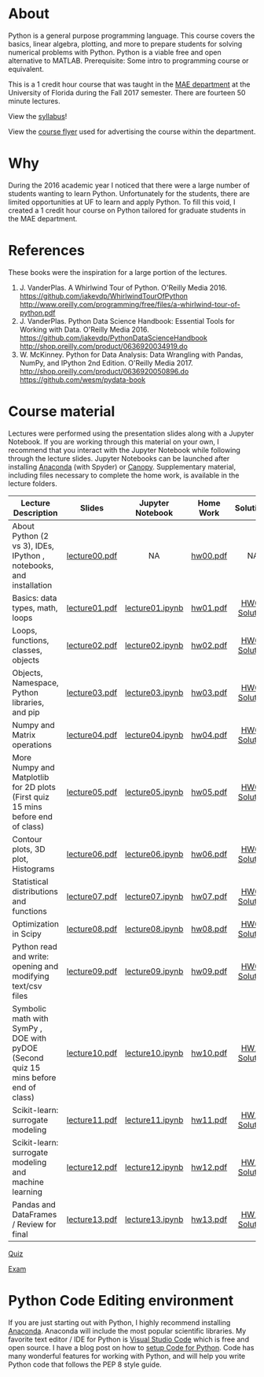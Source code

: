 # About
Python is a general purpose programming language. This course covers the basics, linear algebra, plotting, and more to prepare students for solving numerical problems with Python. Python is a viable free and open alternative to MATLAB. Prerequisite: Some intro to programming course or equivalent.

This is a 1 credit hour course that was taught in the [MAE department](http://www.mae.ufl.edu/) at the University of Florida during the Fall 2017 semester. There are fourteen 50 minute lectures.

View the [syllabus](syllabus/syllabus.pdf)!

View the [course flyer](PythonProgrammingEML6934.pdf) used for advertising the course within the department.


# Why
During the 2016 academic year I noticed that there were a large number of students wanting to learn Python. Unfortunately for the students, there are limited opportunities at UF to learn and apply Python. To fill this void, I created a 1 credit hour course on Python tailored for graduate students in the MAE department.

# References
These books were the inspiration for a large portion of the lectures.

1. J. VanderPlas. A Whirlwind Tour of Python. O'Reilly Media 2016. https://github.com/jakevdp/WhirlwindTourOfPython http://www.oreilly.com/programming/free/files/a-whirlwind-tour-of-python.pdf
2. J. VanderPlas. Python Data Science Handbook: Essential Tools for Working with Data. O'Reilly Media 2016. https://github.com/jakevdp/PythonDataScienceHandbook http://shop.oreilly.com/product/0636920034919.do
3. W. McKinney. Python for Data Analysis: Data Wrangling with Pandas, NumPy, and IPython 2nd Edition. O'Reilly Media 2017. http://shop.oreilly.com/product/0636920050896.do https://github.com/wesm/pydata-book



# Course material

Lectures were performed using the presentation slides along with a Jupyter Notebook. If you are working through this material on your own, I recommend that you interact with the Jupyter Notebook while following through the lecture slides. Jupyter Notebooks can be launched after installing [Anaconda](https://www.anaconda.com/download) (with Spyder) or [Canopy](https://store.enthought.com/downloads/). Supplementary material, including files necessary to complete the home work, is available in the lecture folders.


| Lecture Description | Slides        | Jupyter Notebook | Home Work | Solutions |
| ------------- | ------------- |:----------------:| :--------:| :--------:|
|About Python (2 vs 3), IDEs, IPython , notebooks, and installation| [lecture00.pdf](lectures/lecture00/lecture00.pdf) | NA  | [hw00.pdf](lectures/lecture00/hw00.pdf) | NA |
| Basics: data types, math, loops | [lecture01.pdf](lectures/lecture01/lecture01.pdf) | [lecture01.ipynb](lectures/lecture01/lecture01.ipynb)  | [hw01.pdf](lectures/lecture01/hw01.pdf) | [HW01 Solution](homework_solutions/HW01/) |
| Loops, functions, classes, objects| [lecture02.pdf](lectures/lecture02/lecture02.pdf) | [lecture02.ipynb](lectures/lecture02/lecture02.ipynb)  | [hw02.pdf](lectures/lecture02/hw02.pdf) | [HW02 Solution](homework_solutions/HW02/) |
| Objects, Namespace, Python libraries, and pip | [lecture03.pdf](lectures/lecture03/lecture03.pdf) | [lecture03.ipynb](lectures/lecture03/lecture03.ipynb)  | [hw03.pdf](lectures/lecture03/hw03.pdf) | [HW03 Solution](homework_solutions/HW03/) |
| Numpy and Matrix operations | [lecture04.pdf](lectures/lecture04/lecture04.pdf) | [lecture04.ipynb](lectures/lecture04/lecture04.ipynb)  | [hw04.pdf](lectures/lecture04/hw04.pdf) | [HW04 Solution](homework_solutions/HW04/) |
| More Numpy and Matplotlib for 2D plots (First quiz 15 mins before end of class) | [lecture05.pdf](lectures/lecture05/lecture05.pdf) | [lecture05.ipynb](lectures/lecture05/lecture05.ipynb)  | [hw05.pdf](lectures/lecture05/hw05.pdf) | [HW05 Solution](homework_solutions/HW05/) |
| Contour plots, 3D plot, Histograms | [lecture06.pdf](lectures/lecture06/lecture06.pdf) | [lecture06.ipynb](lectures/lecture06/lecture06.ipynb)  | [hw06.pdf](lectures/lecture06/hw06.pdf) | [HW06 Solution](homework_solutions/HW06/hw06_solution.py) |
| Statistical distributions and functions | [lecture07.pdf](lectures/lecture07/lecture07.pdf) | [lecture07.ipynb](lectures/lecture07/lecture07.ipynb)  | [hw07.pdf](lectures/lecture07/hw07.pdf) | [HW07 Solution](homework_solutions/hw07_solution.py) |
| Optimization in Scipy | [lecture08.pdf](lectures/lecture08/lecture08.pdf) | [lecture08.ipynb](lectures/lecture08/lecture08.ipynb)  | [hw08.pdf](lectures/lecture08/hw08.pdf) | [HW08 Solution](homework_solutions/hw08_solution.py) |
| Python read and write: opening and modifying text/csv files | [lecture09.pdf](lectures/lecture09/lecture09.pdf) | [lecture09.ipynb](lectures/lecture09/lecture09.ipynb)  | [hw09.pdf](lectures/lecture09/hw09.pdf) | [HW09 Solution](homework_solutions/hw09_solution.py) |
| Symbolic math with SymPy , DOE with pyDOE (Second quiz 15 mins before end of class) | [lecture10.pdf](lectures/lecture10/lecture10.pdf) | [lecture10.ipynb](lectures/lecture10/lecture10.ipynb)  | [hw10.pdf](lectures/lecture10/hw10.pdf) | [HW10 Solution](homework_solutions/hw10_solution.py) |
| Scikit-learn: surrogate modeling | [lecture11.pdf](lectures/lecture11/lecture11.pdf) | [lecture11.ipynb](lectures/lecture11/lecture11.ipynb)  | [hw11.pdf](lectures/lecture11/hw11.pdf) | [HW11 Solution](homework_solutions/hw11_solution.py) |
| Scikit-learn: surrogate modeling and machine learning | [lecture12.pdf](lectures/lecture12/lecture12.pdf) | [lecture12.ipynb](lectures/lecture12/lecture12.ipynb)  | [hw12.pdf](lectures/lecture12/hw12.pdf) | [HW12 Solution](homework_solutions/hw12_solution.py) |
| Pandas and DataFrames / Review for final | [lecture13.pdf](lectures/lecture13/lecture13.pdf) | [lecture13.ipynb](lectures/lecture13/lecture13.ipynb)  | [hw13.pdf](lectures/lecture13/hw13.pdf) | [HW13 Solution](homework_solutions/hw13_solution.py) |

[Quiz](/quiz)

[Exam](/exam)


# Python Code Editing environment

If you are just starting out with Python, I highly recommend installing [Anaconda](https://www.anaconda.com/download/). Anaconda will include the most popular scientific libraries.  My favorite text editor / IDE for Python is [Visual Studio Code](https://code.visualstudio.com/) which is free and open source. I have a blog post on how to [setup Code for Python](https://jekel.me/2018/Visual-studio-code-Python-setup/). Code has many wonderful features for working with Python, and will help you write Python code that follows the PEP 8 style guide.
